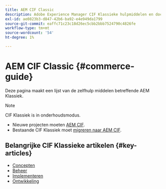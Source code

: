 ```yaml
---
title: AEM CIF Classic
description: Adobe Experience Manager CIF Klassieke hulpmiddelen en documentatiekoppelingen voor zelfhulp.
exl-id: ae0823b3-d847-42b6-ba92-e4e949da1799
source-git-commit: eaffc71c23c18d26ec5cbb2bbb7524790c4826fe
workflow-type: tm+mt
source-wordcount: '54'
ht-degree: 1%

---
```


# AEM CIF Classic {#commerce-guide}

Deze pagina maakt een lijst van de zelfhulp middelen betreffende AEM Klassiek.

>[!NOTE]
>
>CIF Klassiek is in onderhoudsmodus.
>
>* Nieuwe projecten moeten [AEM CIF](/help/commerce/home.md).
>* Bestaande CIF Klassiek moet [migreren naar AEM CIF](/help/commerce/cif/migration.md).
>

## Belangrijke CIF Klassieke artikelen {#key-articles}

* [Concepten](administering/concepts.md)
* [Beheer](administering/generic.md)
* [Implementeren](deploying/ecommerce.md)
* [Ontwikkeling](developing/ecommerce.md)
